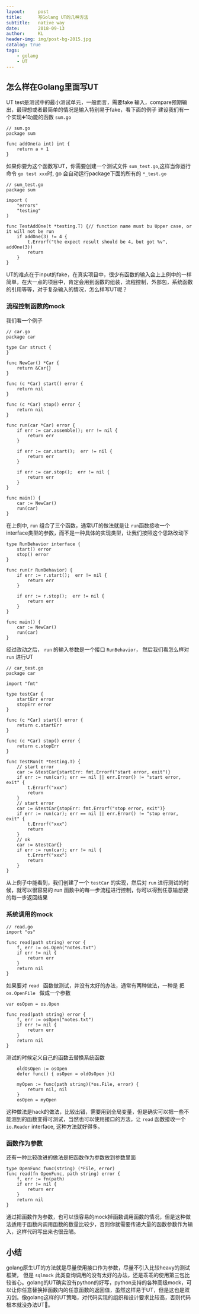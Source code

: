 ```yaml
---
layout:     post 
title:      写Golang UT的几种方法          
subtitle:   native way
date:       2018-09-13             
author:     KL                  
header-img: img/post-bg-2015.jpg    
catalog: true                      
tags:                            
    - golang
    - UT 
---
```


## 怎么样在Golang里面写UT
UT test是测试中的最小测试单元，一般而言，需要fake 输入，compare预期输出，最理想或者最简单的情况是输入特别易于fake，看下面的例子
建设我们有一个实现➕1功能的函数 `sum.go`

```
// sum.go
package sum

func addOne(a int) int {
	return a + 1
}
```
如果你要为这个函数写UT，你需要创建一个测试文件  `sum_test.go`,这样当你运行命令 `go test xxx`时, go 会自动运行package下面的所有的 `*_test.go` 

```
// sum_test.go
package sum

import (
	"errors"
	"testing"
)

func TestAddOne(t *testing.T) {// function name must bu Upper case, or it will not be run
	if addOne(3) != 4 {
		t.Errorf("the expect result should be 4, but got %v", addOne(3))
		return 
	}
}
```
UT的难点在于input的fake，在真实项目中，很少有函数的输入会上上例中的一样简单，在大一点的项目中，肯定会用到函数的组装，流程控制，外部包，系统函数的引用等等，对于复杂输入的情况，怎么样写UT呢？
### 流程控制函数的mock
我们看一个例子

```
// car.go
package car

type Car struct {
}

func NewCar() *Car {
	return &Car{}
}

func (c *Car) start() error {
	return nil
}

func (c *Car) stop() error {
	return nil
}

func run(car *Car) error {
	if err := car.assemble(); err != nil {
		return err
	}

	if err := car.start();  err != nil {
		return err
	}

	if err := car.stop();  err != nil {
		return err
	}
}

func main() {
	car := NewCar()
	run(car)
}

```
在上例中, `run` 组合了三个函数，通常UT的做法就是让 `run`函数接收一个 interface类型的参数，而不是一种具体的实现类型，让我们按照这个思路改动下

```
type RunBehavior interface {
	start() error
	stop() error
}

func run(r RunBehavior) {
	if err := r.start();  err != nil {
		return err
	}

	if err := r.stop();  err != nil {
		return err
	}
}

func main() {
	car := NewCar()
	run(car)
}
```

经过改动之后， `run` 的输入参数是一个接口 `RunBehavior`， 然后我们看怎么样对 `run` 进行UT

```
// car_test.go
package car

import "fmt"

type testCar {
	startErr error
	stopErr error
}

func (c *Car) start() error {
	return c.startErr
}

func (c *Car) stop() error {
	return c.stopErr
}

func TestRun(t *testing.T) {
	// start error
	car := &testCar{startErr: fmt.Errorf("start error, exit")}
	if err := run(car); err == nil || err.Error() != "start error, exit" {
		t.Errorf("xxx")
		return
	}
	// start error
	car := &testCar{stopErr: fmt.Errorf("stop error, exit")}
	if err := run(car); err == nil || err.Error() != "stop error, exit" {
		t.Errorf("xxx")
		return
	}
	// ok
	car := &testCar{}
	if err := run(car); err != nil {
		t.Errorf("xxx")
		return
	}
}
```
从上例子中能看到，我们创建了一个 `testCar` 的实现，然后对 `run` 进行测试的时候，就可以很容易的 run 函数中的每一步流程进行控制，你可以得到任意输想要的每一步返回结果

### 系统调用的mock

```
// read.go
import "os"

func read(path string) error {
	f, err := os.Open("notes.txt")
	if err != nil {
	    return err
	}
	return nil
}
```
如果要对 `read ` 函数做测试，并没有太好的办法，通常有两种做法，一种是 把 `os.OpenFile ` 做成一个参数
```
var osOpen = os.Open

func read(path string) error {
	f, err := osOpen("notes.txt")
	if err != nil {
	    return err
	}
	return nil
}
```
测试的时候定义自己的函数去替换系统函数

```
    oldOsOpen := osOpen
    defer func() { osOpen = oldOsOpen }()

    myOpen := func(path string)(*os.File, error) {
        return nil, nil
    }
    osOpen = myOpen
```
这种做法是hack的做法，比较出错，需要用到全局变量，但是确实可以把一些不能测到的函数变得可测试，当然也可以使用接口的方法，让 `read` 函数接收一个 `io.Reader` interface, 这种方法就好得多。
### 函数作为参数
还有一种比较改进的做法是把函数作为参数放到参数里面

```
type OpenFunc func(string) (*File, error)
func read(fn OpenFunc, path string) error {
	f, err := fn(path)
	if err != nil {
	    return err
	}
	return nil
}
```
通过把函数作为参数，也可以很容易的mock掉函数调用函数的情况，但是这种做法适用于函数内调用函数的数量比较少，否则你就需要传递大量的函数参数作为输入，这样代码写出来也很丑陋。

## 小结
golang原生UT的方法就是尽量使用接口作为参数，尽量不引入比较heavy的测试框架， 但是 `sqlmock` 此类查询调用的没有太好的办法，还是乖乖的使用第三包比较省心。golang的UT确实没有python的好写，python支持的各种高级mock，可以让你任意替换掉函数内的任意函数的返回值，虽然这样易于UT，但是这也是双刃剑。像golang这样的UT策略，对代码实现的组织和设计要求比较高，否则代码根本就没办法UT🤣。
